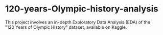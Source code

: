 # 120-years-Olympic-history-analysis
This project involves an in-depth Exploratory Data Analysis (EDA) of the "120 Years of Olympic History" dataset, available on Kaggle.
